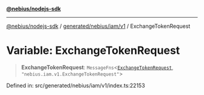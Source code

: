 [**@nebius/nodejs-sdk**](../../../../../README.md)

***

[@nebius/nodejs-sdk](../../../../../README.md) / [generated/nebius/iam/v1](../README.md) / ExchangeTokenRequest

# Variable: ExchangeTokenRequest

> **ExchangeTokenRequest**: `MessageFns`\<[`ExchangeTokenRequest`](../interfaces/ExchangeTokenRequest.md), `"nebius.iam.v1.ExchangeTokenRequest"`\>

Defined in: src/generated/nebius/iam/v1/index.ts:22153
